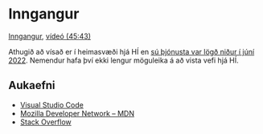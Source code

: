 # Inngangur

[Inngangur](./inngangur.md), [vídeó (45:43)](https://youtu.be/Pf5RPyJq06U)

Athugið að vísað er í heimasvæði hjá HÍ en [sú þjónusta var lögð niður í júní 2022](https://uts.hi.is/heimasvaedi_thjonusta_logd_nidur_i_juni_2022). Nemendur hafa því ekki lengur möguleika á að vista vefi hjá HÍ.

## Aukaefni

- [Visual Studio Code](https://code.visualstudio.com/)
- [Mozilla Developer Network – MDN](https://developer.mozilla.org/)
- [Stack Overflow](https://stackoverflow.com/)
